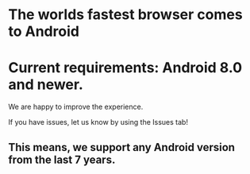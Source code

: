 # The worlds fastest browser comes to Android

# Current requirements: Android 8.0 and newer.

We are happy to improve the experience.

If you have issues, let us know by using the Issues tab!

## This means, we support any Android version from the last 7 years.
